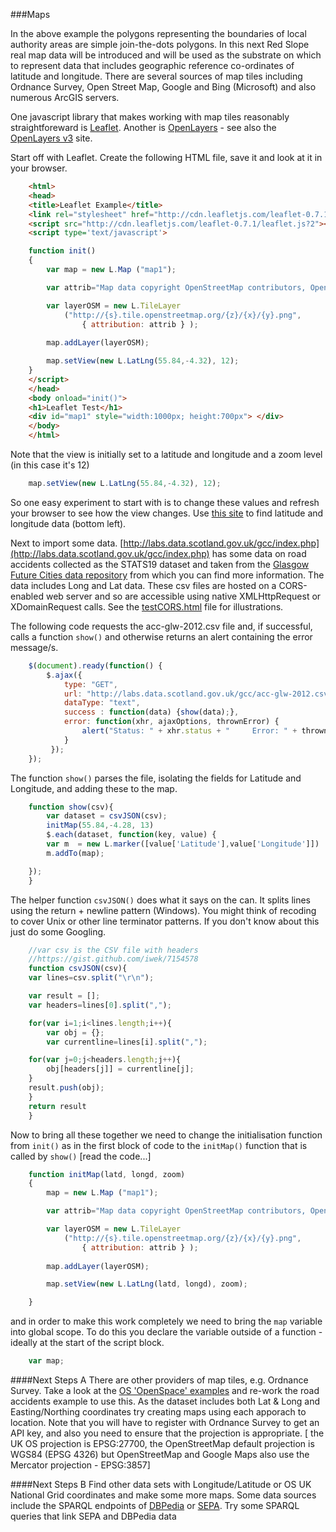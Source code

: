 ###Maps

In the above example the polygons representing the boundaries of local authority areas are simple join-the-dots polygons.  In this next Red Slope real map data will be introduced and will be used as the substrate on which to represent data that includes geographic reference co-ordinates of latitude and longitude.  There are several sources of map tiles including Ordnance Survey, Open Street Map, Google and Bing (Microsoft) and also numerous ArcGIS servers.

One javascript library that makes working with map tiles reasonably straightforeward is [Leaflet](http://leafletjs.com/).  Another is [OpenLayers](http://openlayers.org/) - see also the [OpenLayers v3](http://ol3js.org/) site.

Start off with Leaflet.  Create the following HTML file, save it and look at it in your browser.

```html
    <html>
    <head>
    <title>Leaflet Example</title>
    <link rel="stylesheet" href="http://cdn.leafletjs.com/leaflet-0.7.1/leaflet.css" />
    <script src="http://cdn.leafletjs.com/leaflet-0.7.1/leaflet.js?2"></script>
    <script type='text/javascript'>

    function init()
    {
        var map = new L.Map ("map1");

        var attrib="Map data copyright OpenStreetMap contributors, Open Database Licence";

        var layerOSM = new L.TileLayer
            ("http://{s}.tile.openstreetmap.org/{z}/{x}/{y}.png",
                { attribution: attrib } );
                
        map.addLayer(layerOSM);

        map.setView(new L.LatLng(55.84,-4.32), 12);
    }
    </script>
    </head>
    <body onload="init()">
    <h1>Leaflet Test</h1>
    <div id="map1" style="width:1000px; height:700px"> </div>
    </body>
    </html>
```

Note that the view is initially set to a latitude and longitude and a zoom level (in this case it's 12)

```javascript
    map.setView(new L.LatLng(55.84,-4.32), 12);
```
So one easy experiment to start with is to change these values and refresh your browser to see how the view changes. Use [this site](http://www.informationfreeway.org/) to find latitude and longitude data (bottom left).

Next to import some data.   [http://labs.data.scotland.gov.uk/gcc/index.php](http://labs.data.scotland.gov.uk/gcc/index.php) has some data on road accidents collected as the STATS19 dataset and taken from the [Glasgow Future Cities data repository](http://data.glasgow.gov.uk) from which you can find more information.  The data includes Long and Lat data.  These csv files are hosted on a CORS-enabled web server and so are accessible using native XMLHttpRequest or XDomainRequest calls.  See the [testCORS.html](https://github.com/pwin/Hackdays/blob/master/RedSlopes/testCORS.html) file for illustrations.


The following code requests the acc-glw-2012.csv file and, if successful, calls a function ```show()``` and otherwise returns an alert containing the error message/s.

```javascript
    $(document).ready(function() {
        $.ajax({
            type: "GET",
            url: "http://labs.data.scotland.gov.uk/gcc/acc-glw-2012.csv",
            dataType: "text",
            success : function(data) {show(data);},
            error: function(xhr, ajaxOptions, thrownError) {
                alert("Status: " + xhr.status + "     Error: " + thrownError);
            }
         });
    });
```


The function ```show()``` parses the file, isolating the fields for Latitude and Longitude, and adding these to the map.

```javascript
    function show(csv){
        var dataset = csvJSON(csv);
        initMap(55.84,-4.28, 13)
        $.each(dataset, function(key, value) {
        var m  = new L.marker([value['Latitude'],value['Longitude']])
        m.addTo(map);

    });
    }
```

The helper function ```csvJSON()``` does what it says on the can.  It splits lines using the return + newline pattern (Windows).  You might think of recoding to cover Unix or other line terminator patterns. If you don't know about this just do some Googling.

```javascript
    //var csv is the CSV file with headers
    //https://gist.github.com/iwek/7154578
    function csvJSON(csv){ 
    var lines=csv.split("\r\n");

    var result = [];
    var headers=lines[0].split(",");

    for(var i=1;i<lines.length;i++){
        var obj = {};
        var currentline=lines[i].split(",");

    for(var j=0;j<headers.length;j++){
        obj[headers[j]] = currentline[j];
    }
    result.push(obj);
    }
    return result
    }
```

Now to bring all these together we need to change the initialisation function from ```init()``` as in the first block of code to the ```initMap()``` function that is called by ```show()``` [read the code...]

```javascript
    function initMap(latd, longd, zoom)
    {
        map = new L.Map ("map1");

        var attrib="Map data copyright OpenStreetMap contributors, Open Database Licence";

        var layerOSM = new L.TileLayer
            ("http://{s}.tile.openstreetmap.org/{z}/{x}/{y}.png",
                { attribution: attrib } );
                
        map.addLayer(layerOSM);

        map.setView(new L.LatLng(latd, longd), zoom);

    }
```

and in order to make this work completely we need to bring the ```map``` variable into global scope.  To do this you declare the variable outside of a function - ideally at the start of the script block.

```javascript
    var map;
```

####Next Steps A
There are other providers of map tiles, e.g. Ordnance Survey.  Take a look at the [OS 'OpenSpace' examples](http://www.ordnancesurvey.co.uk/business-and-government/products/os-openspace/api/code-playground.html) and re-work the road accidents example to use this.  As the dataset includes both Lat & Long and Easting/Northing coordinates try creating maps using each apporach to location.  Note that you will have to register with Ordnance Survey to get an API key, and also you need to ensure that the projection is appropriate. [ the  UK OS projection is EPSG:27700, the OpenStreetMap default projection is WGS84 (EPSG 4326) but OpenStreetMap and Google Maps also use the Mercator projection - EPSG:3857]

####Next Steps B
Find other data sets with Longitude/Latitude or OS UK National Grid coordinates and make some more maps.  Some data sources include the SPARQL endpoints of [DBPedia](http://dbpedia.org/sparql) or [SEPA](http://data.sepa.org.uk).  Try some SPARQL queries that link SEPA and DBPedia data

